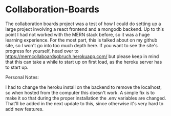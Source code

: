 # Collaboration-Boards
The collaboration boards project was a test of how I could do setting up a large project involving a react frontend and a mongodb backend. Up to this point I had not worked with the MERN stack before, so it was a huge learning experience. For the most part, this is talked about on my github site, so I won't go into too much depth here.
If you want to see the site's progress for yourself, head over to
https://merncollaboardsgbruch.herokuapp.com/
but please keep in mind that this can take a while to start up on first load, as the heroku server has to start up.

Personal Notes:

I had to change the heroku install on the backend to remove the localhost, so when hosted from the computer this doesn't work. A simple fix is to make it so that during the proper installation the .env variables are changed. That'll be added in the next update to this, since otherwise it's very hard to add new features.

